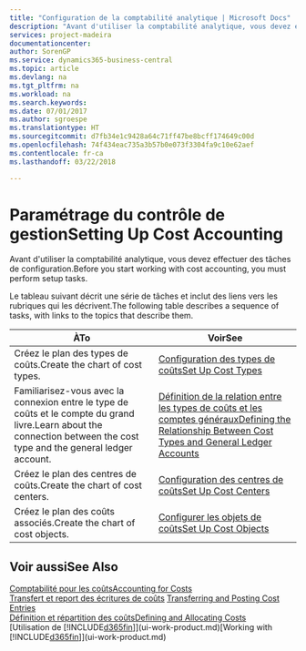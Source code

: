 ```yaml
---
title: "Configuration de la comptabilité analytique | Microsoft Docs"
description: "Avant d'utiliser la comptabilité analytique, vous devez effectuer des tâches de configuration."
services: project-madeira
documentationcenter: 
author: SorenGP
ms.service: dynamics365-business-central
ms.topic: article
ms.devlang: na
ms.tgt_pltfrm: na
ms.workload: na
ms.search.keywords: 
ms.date: 07/01/2017
ms.author: sgroespe
ms.translationtype: HT
ms.sourcegitcommit: d7fb34e1c9428a64c71ff47be8bcff174649c00d
ms.openlocfilehash: 74f434eac735a3b57b0e073f3304fa9c10e62aef
ms.contentlocale: fr-ca
ms.lasthandoff: 03/22/2018

---
```

# <a name="setting-up-cost-accounting"></a><span data-ttu-id="bec63-103">Paramétrage du contrôle de gestion</span><span class="sxs-lookup"><span data-stu-id="bec63-103">Setting Up Cost Accounting</span></span>
<span data-ttu-id="bec63-104">Avant d'utiliser la comptabilité analytique, vous devez effectuer des tâches de configuration.</span><span class="sxs-lookup"><span data-stu-id="bec63-104">Before you start working with cost accounting, you must perform setup tasks.</span></span>  

 <span data-ttu-id="bec63-105">Le tableau suivant décrit une série de tâches et inclut des liens vers les rubriques qui les décrivent.</span><span class="sxs-lookup"><span data-stu-id="bec63-105">The following table describes a sequence of tasks, with links to the topics that describe them.</span></span>

|<span data-ttu-id="bec63-106">À</span><span class="sxs-lookup"><span data-stu-id="bec63-106">To</span></span>|<span data-ttu-id="bec63-107">Voir</span><span class="sxs-lookup"><span data-stu-id="bec63-107">See</span></span>|  
|--------|---------|  
|<span data-ttu-id="bec63-108">Créez le plan des types de coûts.</span><span class="sxs-lookup"><span data-stu-id="bec63-108">Create the chart of cost types.</span></span>|[<span data-ttu-id="bec63-109">Configuration des types de coûts</span><span class="sxs-lookup"><span data-stu-id="bec63-109">Set Up Cost Types</span></span>](finance-how-to-set-up-cost-types.md)|  
|<span data-ttu-id="bec63-110">Familiarisez-vous avec la connexion entre le type de coûts et le compte du grand livre.</span><span class="sxs-lookup"><span data-stu-id="bec63-110">Learn about the connection between the cost type and the general ledger account.</span></span>|[<span data-ttu-id="bec63-111">Définition de la relation entre les types de coûts et les comptes généraux</span><span class="sxs-lookup"><span data-stu-id="bec63-111">Defining the Relationship Between Cost Types and General Ledger Accounts</span></span>](finance-defining-the-relationship-between-cost-types-and-general-ledger-accounts.md)|  
|<span data-ttu-id="bec63-112">Créez le plan des centres de coûts.</span><span class="sxs-lookup"><span data-stu-id="bec63-112">Create the chart of cost centers.</span></span>|[<span data-ttu-id="bec63-113">Configuration des centres de coûts</span><span class="sxs-lookup"><span data-stu-id="bec63-113">Set Up Cost Centers</span></span>](finance-how-to-set-up-cost-centers.md)|  
|<span data-ttu-id="bec63-114">Créez le plan des coûts associés.</span><span class="sxs-lookup"><span data-stu-id="bec63-114">Create the chart of cost objects.</span></span>|[<span data-ttu-id="bec63-115">Configurer les objets de coûts</span><span class="sxs-lookup"><span data-stu-id="bec63-115">Set Up Cost Objects</span></span>](finance-how-to-set-up-cost-objects.md)|  

## <a name="see-also"></a><span data-ttu-id="bec63-116">Voir aussi</span><span class="sxs-lookup"><span data-stu-id="bec63-116">See Also</span></span>  
[<span data-ttu-id="bec63-117">Comptabilité pour les coûts</span><span class="sxs-lookup"><span data-stu-id="bec63-117">Accounting for Costs</span></span>](finance-manage-cost-accounting.md)  
<span data-ttu-id="bec63-118">[Transfert et report des écritures de coûts](finance-transfer-and-post-cost-entries.md) </span><span class="sxs-lookup"><span data-stu-id="bec63-118">[Transferring and Posting Cost Entries](finance-transfer-and-post-cost-entries.md) </span></span>  
[<span data-ttu-id="bec63-119">Définition et répartition des coûts</span><span class="sxs-lookup"><span data-stu-id="bec63-119">Defining and Allocating Costs</span></span>](finance-define-and-allocate-costs.md)  
<span data-ttu-id="bec63-120">[Utilisation de [!INCLUDE[d365fin](includes/d365fin_md.md)]](ui-work-product.md)</span><span class="sxs-lookup"><span data-stu-id="bec63-120">[Working with [!INCLUDE[d365fin](includes/d365fin_md.md)]](ui-work-product.md)</span></span>

